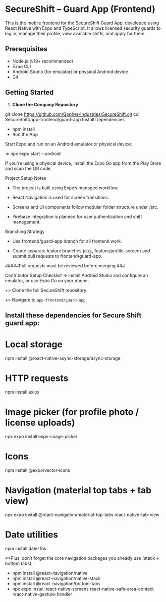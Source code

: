 # SecureShift – Guard App (Frontend)

This is the mobile frontend for the SecureShift Guard App, developed using React Native with Expo and TypeScript. It allows licensed security guards to log in, manage their profile, view available shifts, and apply for them.

## Prerequisites

- Node.js (v18+ recommended)
- Expo CLI
- Android Studio (for emulator) or physical Android device
- Git

## Getting Started

1. **Clone the Company Repository**

git clone https://github.com/Gopher-Industries/SecureShift.git
cd SecureShift/app-frontend/guard-app
Install Dependencies

- npm install
- Run the App

Start Expo and run on an Android emulator or physical device:

=> npx expo start --android

If you're using a physical device, install the Expo Go app from the Play Store and scan the QR code.

Project Setup Notes

- The project is built using Expo’s managed workflow.

- React Navigation is used for screen transitions.

- Screens and UI components follow modular folder structure under /src.

- Firebase integration is planned for user authentication and shift management.

Branching Strategy

- Use frontend/guard-app branch for all frontend work.

- Create separate feature branches (e.g., feature/profile-screen) and submit pull requests to frontend/guard-app.

#####Pull requests must be reviewed before merging.###$$$$

Contributor Setup Checklist
=> Install Android Studio and configure an emulator, or use Expo Go on your phone.

+> Clone the full SecureShift repository.

+> Navigate to `app-frontend/guard-app`.

## Install these dependencies for Secure Shift guard app:
# Local storage
npm install @react-native-async-storage/async-storage

# HTTP requests
npm install axios

# Image picker (for profile photo / license uploads)
npx expo install expo-image-picker

# Icons
npm install @expo/vector-icons

# Navigation (material top tabs + tab view)
npx expo install @react-navigation/material-top-tabs react-native-tab-view

# Date utilities
npm install date-fns

**Plus, don’t forget the core navigation packages you already use (stack + bottom tabs):
- npm install @react-navigation/native
- npm install @react-navigation/native-stack
- npm install @react-navigation/bottom-tabs
- npx expo install react-native-screens react-native-safe-area-context react-native-gesture-handler

